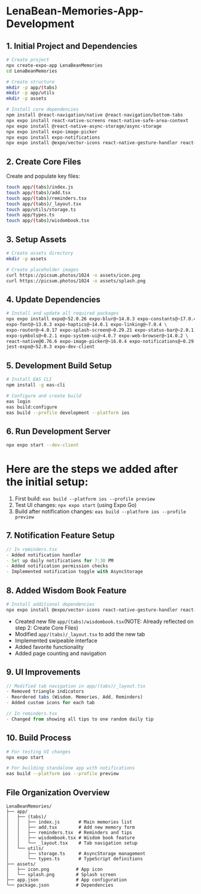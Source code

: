 # LenaBean-Memories-App-Development

## 1. Initial Project and Dependencies
```bash
# Create project
npx create-expo-app LenaBeanMemories
cd LenaBeanMemories

# Create structure
mkdir -p app/(tabs)
mkdir -p app/utils
mkdir -p assets

# Install core dependencies
npm install @react-navigation/native @react-navigation/bottom-tabs
npx expo install react-native-screens react-native-safe-area-context
npx expo install @react-native-async-storage/async-storage
npx expo install expo-image-picker
npx expo install expo-notifications
npx expo install @expo/vector-icons react-native-gesture-handler react-native-reanimated
```

## 2. Create Core Files
Create and populate key files:

```bash
touch app/(tabs)/index.js
touch app/(tabs)/add.tsx
touch app/(tabs)/reminders.tsx
touch app/(tabs)/_layout.tsx
touch app/utils/storage.ts
touch app/types.ts
touch app/(tabs)/wisdombook.tsx
```

## 3. Setup Assets
```bash
# Create assets directory
mkdir -p assets

# Create placeholder images
curl https://picsum.photos/1024 -o assets/icon.png
curl https://picsum.photos/1024 -o assets/splash.png
```

## 4. Update Dependencies
```bash
# Install and update all required packages
npx expo install expo@~52.0.26 expo-blur@~14.0.3 expo-constants@~17.0.4 \
expo-font@~13.0.3 expo-haptics@~14.0.1 expo-linking@~7.0.4 \
expo-router@~4.0.17 expo-splash-screen@~0.29.21 expo-status-bar@~2.0.1 \
expo-symbols@~0.2.1 expo-system-ui@~4.0.7 expo-web-browser@~14.0.2 \
react-native@0.76.6 expo-image-picker@~16.0.4 expo-notifications@~0.29.12 \
jest-expo@~52.0.3 expo-dev-client
```

## 5. Development Build Setup
```bash
# Install EAS CLI
npm install -g eas-cli

# Configure and create build
eas login
eas build:configure
eas build --profile development --platform ios
```

## 6. Run Development Server
```bash
npx expo start --dev-client
```

# Here are the steps we added after the initial setup:

1. First build: `eas build --platform ios --profile preview`
2. Test UI changes: `npx expo start` (using Expo Go)
3. Build after notification changes: `eas build --platform ios --profile preview`

## 7. Notification Feature Setup
```javascript
// In reminders.tsx
- Added notification handler
- Set up daily notifications for 7:30 PM
- Added notification permission checks
- Implemented notification toggle with AsyncStorage
```

## 8. Added Wisdom Book Feature
```bash
# Install additional dependencies
npx expo install @expo/vector-icons react-native-gesture-handler react-native-reanimated
```
- Created new file `app/(tabs)/wisdombook.tsx`(NOTE: Already reflected on step 2: Create Core Files)
- Modified `app/(tabs)/_layout.tsx` to add the new tab
- Implemented swipeable interface
- Added favorite functionality
- Added page counting and navigation

## 9. UI Improvements
```javascript
// Modified tab navigation in app/(tabs)/_layout.tsx
- Removed triangle indicators
- Reordered tabs (Wisdom, Memories, Add, Reminders)
- Added custom icons for each tab

// In reminders.tsx
- Changed from showing all tips to one random daily tip
```

## 10. Build Process
```bash
# For testing UI changes
npx expo start

# For building standalone app with notifications
eas build --platform ios --profile preview
```

## File Organization Overview

```
LenaBeanMemories/
├── app/
│   ├── (tabs)/
│   │   ├── index.js       # Main memories list
│   │   ├── add.tsx        # Add new memory form
│   │   ├── reminders.tsx  # Reminders and tips
│   │   ├── wisdombook.tsx # Wisdom book feature
│   │   └── _layout.tsx    # Tab navigation setup
│   └── utils/
│       ├── storage.ts     # AsyncStorage management
│       └── types.ts       # TypeScript definitions
├── assets/
│   ├── icon.png          # App icon
│   └── splash.png        # Splash screen
├── app.json              # App configuration
└── package.json          # Dependencies
```
